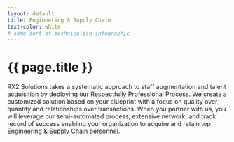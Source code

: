 ```yaml
---
layout: default
title: Engineering & Supply Chain
text-color: white
# some sort of mechnicalish infographic
---
```

# {{ page.title }}
RX2 Solutions takes a systematic approach to staff augmentation and talent acquisition  by deploying our Respectfully Professional Process.  We create a customized solution based on your blueprint with a focus on quality over quantity and relationships over transactions. When you partner with us, you will leverage our semi-automated process, extensive network, and track record of success enabling your organization to  acquire and retain top Engineering & Supply Chain personnel.
